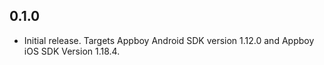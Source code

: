 ## 0.1.0
- Initial release.  Targets Appboy Android SDK version 1.12.0 and Appboy iOS SDK Version 1.18.4.
